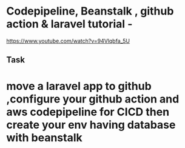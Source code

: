 # Codepipeline, Beanstalk , github action & laravel tutorial - 

https://www.youtube.com/watch?v=94Vlqbfa_5U

## Task
# move a laravel app to github ,configure your github action and aws codepipeline for CICD then create your env having database with beanstalk